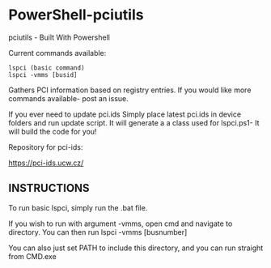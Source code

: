 # PowerShell-pciutils
pciutils - Built With Powershell

Current commands available:

```
lspci (basic command)
lspci -vmms [busid] 
```

Gathers PCI information based on registry entries. If you would like more commands available- post an issue.

If you ever need to update pci.ids
Simply place latest pci.ids in device folders
and run update script. It will generate a
a class used for lspci.ps1- It will build
the code for you!

Repository for pci-ids:

https://pci-ids.ucw.cz/

## INSTRUCTIONS

To run basic lspci, simply run the .bat file.

If you wish to run with argument -vmms, open cmd and navigate
to directory. You can then run lspci -vmms [busnumber]

You can also just set PATH to include this directory, and you can run straight from CMD.exe

